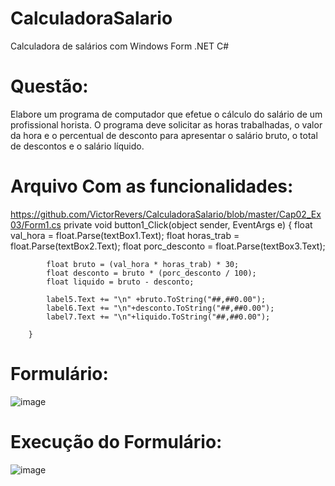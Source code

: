 # CalculadoraSalario
Calculadora de salários com  Windows Form .NET C#

# Questão:
Elabore um programa de computador que efetue o cálculo do salário de um profissional horista. 
O programa deve solicitar as horas trabalhadas, o valor da hora e o percentual de desconto para apresentar o salário bruto, o total de descontos e o salário líquido.

# Arquivo Com as funcionalidades: 
https://github.com/VictorRevers/CalculadoraSalario/blob/master/Cap02_Ex03/Form1.cs
private void button1_Click(object sender, EventArgs e)
        {
            float val_hora = float.Parse(textBox1.Text);
            float horas_trab = float.Parse(textBox2.Text);
            float porc_desconto = float.Parse(textBox3.Text);

            float bruto = (val_hora * horas_trab) * 30;
            float desconto = bruto * (porc_desconto / 100);
            float liquido = bruto - desconto;

            label5.Text += "\n" +bruto.ToString("##,##0.00");
            label6.Text += "\n"+desconto.ToString("##,##0.00");
            label7.Text += "\n"+liquido.ToString("##,##0.00");

        }
 # Formulário:
 ![image](https://user-images.githubusercontent.com/60626825/165978556-8404dcde-d0a9-4858-a8d1-83908498a049.png)
 
 # Execução do Formulário:
 ![image](https://user-images.githubusercontent.com/60626825/165978756-f06dd29d-6603-4ed4-8ebe-face3eee803e.png)

 



